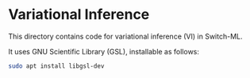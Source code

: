 # Variational Inference

This directory contains code for variational inference (VI) in Switch-ML.

It uses GNU Scientific Library (GSL), installable as follows:

```bash
sudo apt install libgsl-dev
```